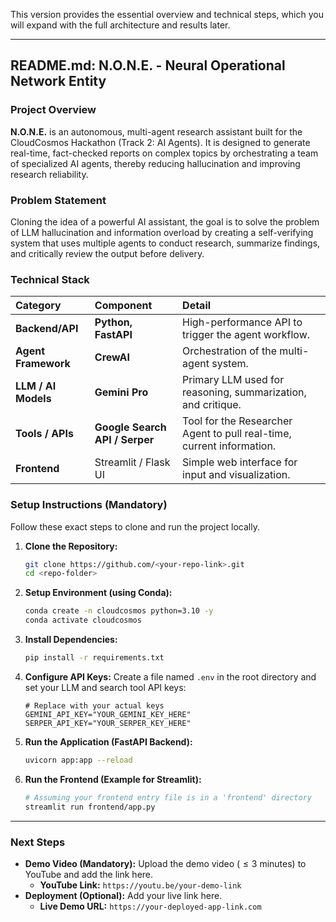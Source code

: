 This version provides the essential overview and technical steps, which you will expand with the full architecture and results later.

-----

## **README.md: N.O.N.E. - Neural Operational Network Entity**

### **Project Overview**

**N.O.N.E.** is an autonomous, multi-agent research assistant built for the CloudCosmos Hackathon (Track 2: AI Agents). It is designed to generate real-time, fact-checked reports on complex topics by orchestrating a team of specialized AI agents, thereby reducing hallucination and improving research reliability.

### **Problem Statement**

Cloning the idea of a powerful AI assistant, the goal is to solve the problem of LLM hallucination and information overload by creating a self-verifying system that uses multiple agents to conduct research, summarize findings, and critically review the output before delivery.

### **Technical Stack**

| Category            | Component                      | Detail                   |
| :---                | :---                           | :---                 
| **Backend/API**     | **Python, FastAPI**            | High-performance API to trigger the agent workflow. 
| **Agent Framework** | **CrewAI**                     | Orchestration of the multi-agent system.
| **LLM / AI Models** | **Gemini Pro**                 | Primary LLM used for reasoning, summarization, and critique. 
| **Tools / APIs**    | **Google Search API / Serper** | Tool for the Researcher Agent to pull real-time, current information.
| **Frontend**        | Streamlit / Flask UI           | Simple web interface for input and visualization. 

### **Setup Instructions (Mandatory)**

Follow these exact steps to clone and run the project locally.

1.  **Clone the Repository:**

    ```bash
    git clone https://github.com/<your-repo-link>.git
    cd <repo-folder>
    ```

2.  **Setup Environment (using Conda):**

    ```bash
    conda create -n cloudcosmos python=3.10 -y
    conda activate cloudcosmos
    ```

3.  **Install Dependencies:**

    ```bash
    pip install -r requirements.txt
    ```

4.  **Configure API Keys:**
    Create a file named `.env` in the root directory and set your LLM and search tool API keys:

    ```
    # Replace with your actual keys
    GEMINI_API_KEY="YOUR_GEMINI_KEY_HERE"
    SERPER_API_KEY="YOUR_SERPER_KEY_HERE" 
    ```

5.  **Run the Application (FastAPI Backend):**

    ```bash
    uvicorn app:app --reload
    ```

6.  **Run the Frontend (Example for Streamlit):**

    ```bash
    # Assuming your frontend entry file is in a 'frontend' directory
    streamlit run frontend/app.py 
    ```

-----

### **Next Steps**

  * **Demo Video (Mandatory):** Upload the demo video ($\le 3$ minutes) to YouTube and add the link here.
      * **YouTube Link:** `https://youtu.be/your-demo-link`
  * **Deployment (Optional):** Add your live link here.
      * **Live Demo URL:** `https://your-deployed-app-link.com`
